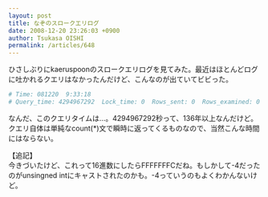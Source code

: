 ```yaml
---
layout: post
title: なぞのスロークエリログ
date: 2008-12-20 23:26:03 +0900
author: Tsukasa OISHI
permalink: /articles/648
---
```



ひさしぶりにkaeruspoonのスロークエリログを見てみた。最近はほとんどログに吐かれるクエリはなかったんだけど、こんなのが出ていてビビった。  

```ruby  
# Time: 081220  9:33:18  
# Query_time: 4294967292  Lock_time: 0  Rows_sent: 0  Rows_examined: 0  
```  

なんだ、このクエリタイムは…。4294967292秒って、136年以上なんだけど。  
クエリ自体は単純なcount(\*)文で瞬時に返ってくるものなので、当然こんな時間にはならない。  

【追記】  
今きづいたけど、これって16進数にしたらFFFFFFFCだね。もしかして-4だったのがunsingned intにキャストされたのかも。-4っていうのもよくわかんないけど。  

